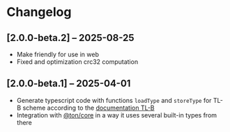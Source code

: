 # Changelog

## [2.0.0-beta.2] – 2025-08-25

- Make friendly for use in web 
- Fixed and optimization crc32 computation

## [2.0.0-beta.1] – 2025-04-01

- Generate typescript code with functions `loadType` and `storeType` for TL-B scheme according to the [documentation TL-B](https://docs.ton.org/develop/data-formats/tl-b-language)
- Integration with [@ton/core](https://github.com/ton-org/ton-core/) in a way it uses several built-in types from there
